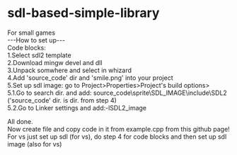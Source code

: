 # sdl-based-simple-library
For small games <br> 
---How to set up--- <br> 
Code blocks: <br> 
1.Select sdl2 template <br> 
2.Download mingw devel and dll <br> 
3.Unpack somwhere and select in whizard <br> 
4.Add 'source_code' dir and 'smile.png' into your project <br> 
5.Set up sdl image: go to Project>Properties>Project's build options> <br> 
5.1.Go to search dir. and add: source_code\sprite\SDL_IMAGE\include\SDL2 ('source_code' dir. is dir. from step 4) <br> 
5.2.Go to Linker settings and add:-lSDL2_image <br>

All done. <br> 
Now create file and copy code in it from example.cpp from this github page! <br> 
For vs just set up sdl (for vs), do step 4 for code blocks and then set up sdl image (also for vs) <br> 
